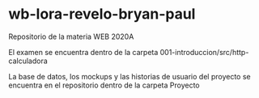 # wb-lora-revelo-bryan-paul
Repositorio de la materia WEB 2020A

El examen se encuentra dentro de la carpeta 001-introduccion/src/http-calculadora

La base de datos, los mockups y las historias de usuario del proyecto se encuentra en el repositorio dentro de la carpeta Proyecto
